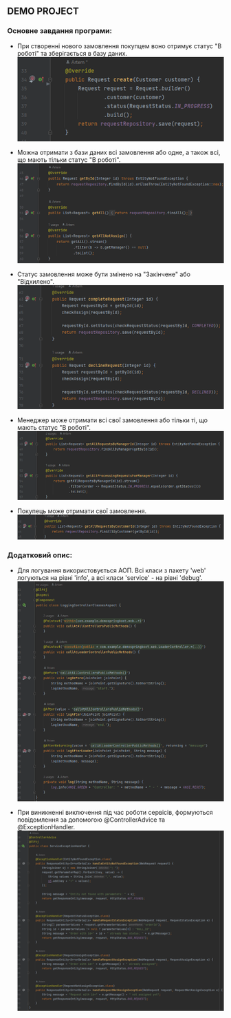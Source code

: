 ## **DEMO PROJECT**

### Основне завдання програми:

- При створенні нового замовлення покупцем воно отримує статус "В роботі" та зберігається в базу даних.
![img.png](readme_images/img_1.png)

- Можна отримати з бази даних всі замовлення або одне, а також всі, що мають тільки статус "В роботі".
![img.png](readme_images/img_2.png)

- Статус замовлення може бути змінено на "Закінчене" або "Відхилено".
![img.png](readme_images/img_3.png)

- Менеджер може отримати всі свої замовлення або тільки ті, що мають статус "В роботі".
![img.png](readme_images/img_4.png)

- Покупець може отримати свої замовлення.
![img.png](readme_images/img_5.png)


### Додатковий опис:

- Для логування використовується АОП. Всі класи з пакету 'web' логуються на рівні 'info', а всі класи 'service' - на рівні 'debug'.
![img.png](readme_images/img_6.png)

- При виникненні виключення під час роботи сервісів, формуються повідомлення за допомогою @ControllerAdvice та @ExceptionHandler.
![img.png](readme_images/img_7.png)
